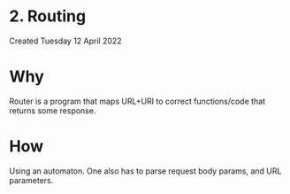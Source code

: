 # 2. Routing
Created Tuesday 12 April 2022

# Why
Router is a program that maps URL+URI to correct functions/code that returns some response.

# How
Using an automaton.
One also has to parse request body params, and URL parameters.
